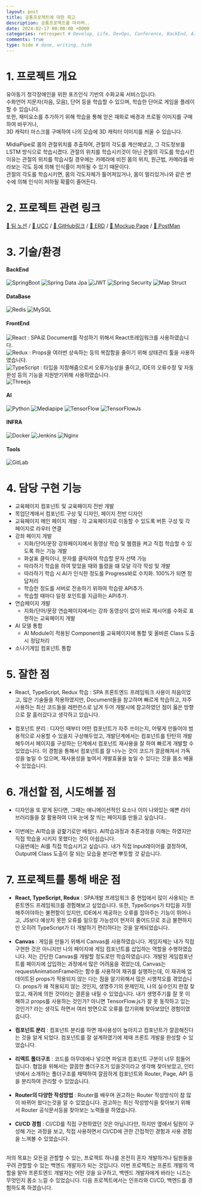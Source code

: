 ```yaml
---
layout: post
title: 공통프로젝트에 대한 회고
description: 공통프로젝트를 마치며..
date: 2024-02-17 00:00:00 +0000
categories: retrospect # Develop, Life, DevOps, Conference, BackEnd, AI, Etc, retrospect
comments: true
type: hide # done, writing, hide
---
```


# 1. 프로젝트 개요

유아동기 청각장애인을 위한 포즈인식 기반의 수화교육 서비스입니다.  
수화언어 지문자(자음, 모음), 단어 등을 학습할 수 있으며, 학습한 단어로 게임을 플레이할 수 있습니다.  
또한, 재미요소를 추가하기 위해 학습을 통해 얻은 재화로 배경과 프로필 이미지를 구매하여 바꾸거나,  
3D 캐릭터 마스크를 구매하여 나의 모습에 3D 캐릭터 이미지를 씌울 수 있습니다.

MidiaPipe로 몸의 관절위치를 추출하여, 관절의 각도를 계산해냈고, 그 각도정보를 LSTM 방식으로 학습시켰다.
관절의 위치를 학습시키것이 아닌 관절의 각도를 학습시킨 이유는 관절의 위치를 학습시킬 경우에는 카메라에 비친 몸의 위치, 원근법, 카메라를 바라보는 각도 등에 의해 인식률이 저하될 수 있기 때문이다.  
관절의 각도를 학습시키면, 몸의 각도자체가 틀어져있거나, 몸이 멀리있거나와 같은 변수에 의해 인식이 저하될 확률이 줄어든다.

# 2. 프로젝트 관련 링크

[🔗 팀 노션](https://www.notion.so/2-C202-E-f72391e18895467d9907f6a1b62d1366) /
[🔗 UCC](https://www.youtube.com/watch?v=ZkIuFB8XYwQ) /
[🔗 GitHub링크](https://github.com/OnlyTeamLeaderIsE/Sueoswiwo) /
[🔗 ERD](https://www.erdcloud.com/d/NgTTzWRAJ9NLWDBd7) /
[🔗 Mockup Page](https://www.figma.com/file/OU1Cr8MoLcxyohrJm3fosp/%EC%88%98%EC%96%B4%EC%89%AC%EC%9B%8C?type=design&node-id=0-1&mode=design&t=e4c32OKBNOcmCRqQ-0) /
[🔗 PostMan](https://speeding-moon-576595.postman.co/workspace/EasySign~ad475e0b-f5ab-42f1-921a-3e5707f28ec7/collection/20922058-988f7ddf-8f50-49c1-84fa-87b198593f5e)

# 3. 기술/환경

#### BackEnd

![SpringBoot](https://img.shields.io/badge/springboot-%236DB33F.svg?style=for-the-badge&logo=springboot&logoColor=white)
![Spring Data Jpa](https://img.shields.io/badge/spring%20data%20jpa-green?style=for-the-badge&logoColor=white)
![JWT](https://img.shields.io/badge/JWT-black?style=for-the-badge&logo=JSON%20web%20tokens)
![Spring Security](https://img.shields.io/badge/Spring%20Security-6DB33F?style=for-the-badge&logo=Spring%20Security&logoColor=white)
![Map Struct](https://img.shields.io/badge/map%20struct-black?style=for-the-badge&logoColor=white)

#### DataBase

![Redis](https://img.shields.io/badge/redis-%23DD0031.svg?style=for-the-badge&logo=redis&logoColor=white)
![MySQL](https://img.shields.io/badge/mysql-%2300f.svg?style=for-the-badge&logo=mysql&logoColor=white)

#### FrontEnd

![React](https://img.shields.io/badge/react-%2320232a.svg?style=for-the-badge&logo=react&logoColor=%2361DAFB) : SPA로 Document를 작성하기 위해서 React프레임워크를 사용하였습니다.  
![Redux](https://img.shields.io/badge/redux-%2320232a.svg?style=for-the-badge&logo=redux&logoColor=white&color=%23610AFB) : Props을 여러번 상속하는 등의 복잡함을 줄이기 위해 상태관리 툴을 사용하였습니다.  
![TypeScript](https://img.shields.io/badge/typescript-%23007ACC.svg?style=for-the-badge&logo=typescript&logoColor=white) : 타입을 지정해줌으로서 오류가능성을 줄이고, IDE의 오류수정 및 자동완성 등의 기능을 지원받기위해 사용하였습니다.  
![Threejs](https://img.shields.io/badge/threejs-black?style=for-the-badge&logo=three.js&logoColor=white)

#### AI

![Python](https://img.shields.io/badge/python-3670A0?style=for-the-badge&logo=python&logoColor=ffdd54)
![Mediapipe](https://img.shields.io/badge/mediapipe-089aaa?style=for-the-badge&logoColor=white)
![TensorFlow](https://img.shields.io/badge/TensorFlow-%23FF6F00.svg?style=for-the-badge&logo=TensorFlow&logoColor=white)
![TensorFlowJs](https://img.shields.io/badge/TensorFlow.Js-%23FF6F00.svg?style=for-the-badge&logo=TensorFlow&logoColor=white)

#### INFRA

![Docker](https://img.shields.io/badge/docker-%230db7ed.svg?style=for-the-badge&logo=docker&logoColor=white)
![Jenkins](https://img.shields.io/badge/jenkins-%232C5263.svg?style=for-the-badge&logo=jenkins&logoColor=white)
![Nginx](https://img.shields.io/badge/nginx-%23009639.svg?style=for-the-badge&logo=nginx&logoColor=white)

#### Tools

![GitLab](https://img.shields.io/badge/gitlab-%23181717.svg?style=for-the-badge&logo=gitlab&logoColor=white)

# 4. 담당 구현 기능

- 교육페이지 컴포넌트 및 교육페이지 전반 개발
- 목업단계에서 컴포넌트 구상 및 디자인, 페이지 전반 디자인
- 교육페이지 메인 페이지 개발 : 각 교육페이지로 이동할 수 있도록 버튼 구성 및 각 페이지로 라우터 연결
- 강좌 페이지 개발
  - 지화/단어/문장 강좌페이지에서 동영상 학습 및 웹캠을 켜고 직접 학습할 수 있도록 하는 기능 개발
  - 화살표 클릭이나, 문자를 클릭하여 학습할 문자 선택 가능
  - 따라하기 학습을 하여 맞았을 때와 틀렸을 떄 모달 각각 작성 및 개발
  - 따라하기 학습 시 AI가 인식한 정도를 Progress바로 수치화. 100%가 되면 정답처리
  - 학습한 정도를 서버로 전송하기 위하여 학습량 API추가.
  - 학습할 때마다 일정 포인트를 지급하는 API추가.
- 연습페이지 개발
  - 지화/단어/문장 연습페이지에서는 강좌 동영상이 없이 바로 제시어를 수화로 표현하는 교육페이지 개발
- AI 모델 통합
  - AI Module이 적용된 Component를 교육페이지에 통합 및 올바른 Class 도출 시 정답처리
- 소나기게임 컴포넌트 통합

# 5. 잘한 점

- React, TypeScript, Redux 학습 : SPA 프론트엔드 프레임워크 사용이 처음이었고, 많은 기술들을 적용하였지만, Document들을 참고하며 빠르게 학습하고, 자주 사용하는 최신 코드들을 레펀런스로 남겨 두어 개발시에 참고하였던 점이 옳은 방향으로 잘 흘러갔다고 생각하고 있습니다.
  <br><br>
- 컴포넌트 분리 : 디자인 때부터 어떤 컴포넌트가 자주 쓰이는지, 어떻게 만들어야 범용적으로 사용할 수 있을지 구상해두었고, 개발단계에서는 컴포넌트를 탄탄히 개발해두어서 페이지를 구성하는 단계에서 컴포넌트 재사용을 잘 하여 빠르게 개발할 수 있었습니다. 이 경험을 통해서 컴포넌트를 잘 나누는 것이 코드가 깔끔해져서 가독성을 높일 수 있으며, 재사용성을 높여서 개발효율을 높일 수 있다는 것을 몸소 배울 수 있었습니다.

# 6. 개선할 점, 시도해볼 점

- 디자인을 또 맡게 된다면, 그때는 애니메이션적인 요소나 이미 나와있는 예쁜 라이브러리들을 잘 활용하여 더욱 눈에 잘 띄는 페이지를 만들고 싶습니다..
  <br><br>
- 이번에는 AI학습을 겉핥기로만 배웠다. AI학습과정과 추론과정을 이해는 하였지만 직접 학습을 시키지 못했다는 것이 아쉽습니다.  
   다음번에는 AI를 직접 학습시키고 싶습니다. 내가 직접 Input레이어를 결정하여, Output에 Class 도출이 잘 되는 모습을 본다면 뿌듯할 것 같습니다.

# 7. 프로젝트를 통해 배운 점

- **React, TypeScript, Redux** : SPA개발 프레임워크 중 현업에서 많이 사용되는 프론트엔드 프레임워크를 경험해보고 싶었습니다. 또한, TypeScrips가 타입을 지정해주어야하는 불편함이 있지만, IDE에서 제공하는 오류를 잡아주는 기능이 뛰어나고, JS보다 예상치 못한 오류를 일으킬 가능성이 현저히 줄어드므로 조금 불편하지만 오히려 TypeScript가 더 개발하기 편리하다는 것을 알게되었습니다.
  <br><br>
- **Canvas** : 게임을 만들기 위해서 Canvas를 사용하였습니다. 게임자체는 내가 직접구현한 것은 아니지만 나의 페이지에 게임 컴포넌트를 삽입하는 역할을 수행하였습니다. 저는 간단한 Canvas를 개발할 정도로만 학습하였습니다. 개발된 게임컴포넌트를 페이지에 삽입하는 과정에서 많은 어려움을 겪었는데, Canvas는 requestAnimationFrame라는 함수를 사용하여 재귀를 실행하는데, 이 재귀에 업데이트된 props가 적용되지 않는 다는 점을 알기위해서 많은 시행착오를 겪었습니다. props가 왜 적용되지 않는 것인지, 생명주기의 문제인지, 나의 실수인지 한참 찾았고, 재귀에 의한 것이라는 결론을 내릴 수 있었습니다.
  내가 생명주기를 잘 못 이해하고 props를 사용하는 것인가? 아니면 TensorFlow.js가 잘 못 동작하고 있는것인가? 라는 생각도 하면서 여러 방면으로 오류를 잡기위해 찾아보았던 경험이였습니다.
  <br><br>
- **컴포넌트 분리** : 컴포넌트 분리를 하면 재사용성이 높아지고 컴포넌트가 깔끔해진다는 것을 알게 되었다. 컴포넌트를 잘 설계하였기에 제때 프론트 개발을 완성할 수 있었습니다.
  <br><br>
- **리엑트 폴더구조** : 코드를 아무데에나 넣으면 파일과 컴포넌트 구분이 너무 힘들어집니다. 협업을 위해서는 깔끔한 폴더구조가 있을것이라고 생각해 찾아보았고, 인터넷에서 소개하는 폴더구조를 채택하여 깔끔하게 컴포넌트와 Router, Page, API 등을 분리하여 관리할 수 있었습니다.
  <br><br>
- **Router의 다양한 작성방법** : Router를 배우며 권고하는 Router 작성방식이 참 많이 바뀌어 왔다는것을 알 수 있었습니다. 권고하는 최신 작성방식을 찾아보기 위해서 Router 공식문서등을 찾아보는 노력들을 하였습니다.
  <br><br>
- **CI/CD 경험** : CI/CD를 직접 구현하였던 것은 아닙니다만, 하지만 옆에서 팀원이 구성해 가는 과정을 보고, 직접 사용하면서 CI/CD에 관한 간접적인 경험과 사용 경험을 느껴볼 수 있었습니다.
  <br><br>

저의 목표는 모든걸 관할할 수 있는, 프로젝트 하나를 온전히 혼자 개발하거나 팀원들을 꾸려 관할할 수 있는 백엔드 개발자가 되는 것입니다. 이번 프로젝트는 프론트 개발의 역할을 맡아 프론트엔드 개발자는 어떤 것을 요구하고, 백엔드 개발자에게 바라는 니즈는 무엇인지 몸소 느낄 수 있었습니다.
다음 프로젝트에서는 인프라와 CI/CD, 백엔드를 경험하도록 하겠습니다.
